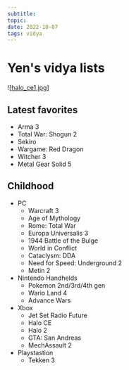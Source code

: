 ```yaml
---
subtitle:
topic:
date: 2022-10-07
tags: vidya
---
```


# Yen's vidya lists

![[halo_ce1.jpg]]

## Latest favorites
- Arma 3
- Total War: Shogun 2
- Sekiro
- Wargame: Red Dragon
- Witcher 3
- Metal Gear Solid 5

## Childhood
- PC
    - Warcraft 3
    - Age of Mythology
    - Rome: Total War
    - Europa Universalis 3
    - 1944 Battle of the Bulge
    - World in Conflict
    - Cataclysm: DDA
    - Need for Speed: Underground 2
    - Metin 2
- Nintendo Handhelds
    - Pokemon 2nd/3rd/4th gen
    - Wario Land 4
    - Advance Wars
- Xbox
    - Jet Set Radio Future
    - Halo CE
    - Halo 2
    - GTA: San Andreas
    - MechAssault 2
- Playstastion
    - Tekken 3

[//begin]: # "Autogenerated link references for markdown compatibility"
[halo_ce1.jpg]: ../images/halo_ce1.jpg "halo_ce1.jpg"
[//end]: # "Autogenerated link references"